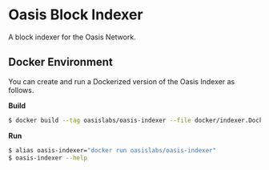 # Oasis Block Indexer

A block indexer for the Oasis Network.

## Docker Environment

You can create and run a Dockerized version of the Oasis Indexer as follows.

**Build**
```sh
$ docker build --tag oasislabs/oasis-indexer --file docker/indexer.Dockerfile .
```

**Run**
```sh
$ alias oasis-indexer="docker run oasislabs/oasis-indexer"
$ oasis-indexer --help
```
